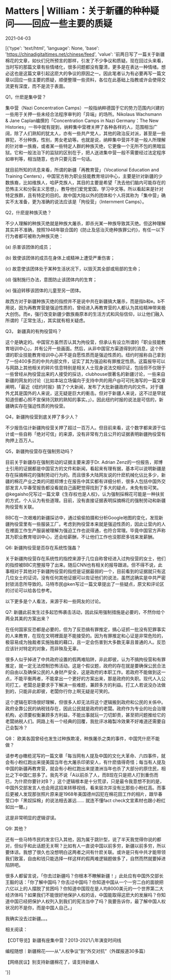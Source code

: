 # Matters | William：关于新疆的种种疑问——回应一些主要的质疑

2021-04-03

[{'type': 'text/html', 'language': None, 'base': 'https://chinadigitaltimes.net/chinese/feed', 'value': '前两日写了一篇关于新疆棉花的文章，如伙们兄所预言的那样，引发了不少争议和质疑。现在回过头来看，当时写的那篇文章有些情绪化，很多问题都没有釐清，更多是在表达一种情绪。想必这也是这篇文章引起这麽大的争议的原因之一。因此笔者认为有必要再写一篇文章以回应一些主要的质疑，顺便整理一些资料，各位在此基础上指教或许会使得交流更有深度，而不是流于表面。

Q1，什麽是集中营？

集中营（Nazi Concentration Camps）一般指纳粹德国于它的势力范围内兴建的一些用于关押一些未经合法程序审判的「异端」的场所。Nikolaus Wachsmann &amp; Jane Caplan编撰的「Concentration Camps in Nazi Germany：The New Histories」一书中就有提到，纳粹集中营裡关押了各种各样的人，范围相当广阔，除了人们熟知的犹太人，亦有一些共产党人，其他的政治反对派，甚至是一些罪犯，不分种族，性别，男女老幼等。也就是说，纳粹集中营并不是一般人所理解的针对单一族裔，或者某一些特定人群的种族灭绝，它更像一个无所不包的黑暗监狱。它和一般法治下的监狱的区别在于，把人送进集中营一般不需要经过法定程序如审判等，相当随意，也许只要元首一句话。

就目前所知的讯息来看，所谓的新疆「再教育营」（Vocational Education and Training Centers），中国官方称为职业技能教育培训中心，主要是针对新疆的少数族裔，比如维族人，哈萨克族人，其目的主要是希望「洗去他们脑内可能存在的恐怖主义和分裂主义思想」，教导他们爱党爱国，学习中文等。所以看起来是针对特定族群，且有特定的目的。故中国大陆以外的团体和个人将其称为「集中营」确实不太准备，更为准确的说法应该是「拘役营」（Internment Camps）。

Q2，什麽是种族灭绝？

不少人理解的种族灭绝就是种族大屠杀，即杀光某一种族导致其灭绝。但这种理解其实并不准确，按照1948年联合国的《防止及惩治灭绝种族罪公约》，有任一以下行为者都可被称为种族灭绝：

(a) 杀害该团体的成员；

(b) 致使该团体的成员在身体上或精神上遭受严重伤害；

(c) 故意使该团体处于某种生活状况下，以毁灭其全部或局部的生命；

(d) 强制施行办法，意图防止该团体内的生育；

(e) 强迫转移该团体的儿童至另一团体。

故西方对于新疆种族灭绝的指控并不是说中共在新疆搞大屠杀，而是指b和e。b不用说，因为再教育营是强迫性质的，曾经进入再教育营的人都认为其给精神带来极大创伤。而e，强行改变新疆少数族裔原本的生活方式和风俗信仰，以让他们融入所谓的「正常生活」，其实就有相关疑虑。

Q3， 新疆真的有拘役营吗？

这个是确定的。中国官方虽然否认其为拘役营，但承认有设立所谓的「职业技能教育培训中心」，并有公开一些画面。然后，从非中国官方渠道得到的消息，这个所谓的职业技能教育培训中心并不是自愿性质而是强迫性质的。纽约时报称自己拿到了一份400多页的中共内部文件，证实了其为强迫和有罪推定性质。这篇报导可以与网路上其他相关的碎片信息特别是相关人士现身说法交相印证，包括但不仅限于一些曾经从拘役营出来的人接受的採访，clubhouse很著名的新疆讨论，一些来自新疆的网友的讨论（比如本站立场偏向于支持中共的用户@可可托海写的一篇文章阐明，「最近《纽约时报》搞了个大新闻，发布了大批新疆政府内的文件。对于疆外尤其是国外的人来说，这无疑是巨大的衝击。但对于新疆人来说，这不过是早就知道但都心照不宣保持沉默的熟知的事实。」）。因此纽约时报的说法是可信的，新疆确实存在强迫性质的拘役营。

Q4，新疆拘役营到底关押了多少人？

不少报告估计新疆拘役营关押了超过一百万人。但目前来看，这个数字都来源于估计或一些自称「绝对可信」的来源，没有非常有力且公开的证据表明新疆拘役营有拘押上百万人。

Q5，新疆拘役营存在强制劳动吗？

目前关于新疆存在强制劳动的证据主要来源于Dr. Adrian Zenz的一份报告，郑博士引用的证据都是中国官方的文件和新闻，看起来有理有据，基本可以说明新疆是存在採摘棉花的强制劳动行为的。而且很多大陆网友说的什麽机械化佔比多少，新疆的棉花产业之类的问题郑博士在报告中其实都有详细分析，很多人包括中国外交部发言人华春莹报告都没看就自己画靶觉得找到了多大的疑点，未免有些可笑。@kegaisho兄写过一篇文章《生存权也是人权》，认为强制採棉花可能是一种扶贫的方式，个人认为有些道理。目前，没有直接证据表明採摘棉花的强制劳动和新疆拘役营有关联。

BBC在一次艰难的新疆採访中，通过偷偷拍摄和分析Google地图的变化，发现新疆拘役营里有一些服装工厂。考虑到拘役营本来就是强迫性质的，因此让营内的人在裡面工作生产服装被理解为强迫工作也说得通，也符合常理。毕竟中国官方声称其为职业教育培训中心，还会给薪酬，不让他们工作也没那麽多钱来发薪酬。

Q6: 新疆拘役营是否存在系统性强姦？

关于新疆拘役营存在系统性的指控来源于几位自称曾经进入过拘役营的女士，他们的指控被BBC完整报导了出来。随后CNN也有相关的报导跟进。但不得不说，此事相对于其他对于新疆拘役营的指控是证据最弱的一个，目前看到的证据就只有这几位女士的证词，没有任何其他证据可以佐证他们的说法，虽然这确实是中共严密封锁消息所导致的。马特市民@ken写过一篇文章提出了一些疑点，原文和评论区的讨论可以给各位参考。

以下更多是个人看法，来源于和一些网友的讨论。

Q7: 新疆此前发生过多起恐怖袭击活动，因此採用强制措施是必要的，不然你给个两全其美的方案出来？

在任何国家反恐都是必要的，但为了反恐搞有罪推定，搞心证抓一批没有犯罪事实的人来教育，在现在文明裡面是不能接受的。因为有罪推定和心证是非常危险的，极容易成为独裁者实施独裁的藉口，且一定会伤害到大多数无辜且普通的人。反恐应该针对特定的对象，而非殃及无辜。

很多人似乎掉进了中共政府设置的假两难陷阱，非此即彼，认为不搞拘役营和有罪推定，就一定无法控制恐怖活动。这是个假议题，政府的存在就是要确保公民合法的自由以及确保公民的人身财产安全，这是政府的本职工作。若政府不能做到这一点，不能平衡两者，不能拿出一个更好的方案出来，那是政府的失职。现代人入公司打工，老闆总是要求手下解决一些难题，兼顾多方的利益。打工人若说没办法做到的，只能非此即彼，老闆你行你上啊无疑是可笑的。

这个逻辑在职场很好理解，但很多人却无法将这个逻辑搬到政府和公民的关係中。政府全靠公民的纳税钱存在，因此公民就是政府的老闆。政府作为专业的社会治理机构，必须要权衡兼顾多方利益，不能出事就玩一刀切卸责，甚至把问题推给它的老闆纳税人们。网路上有一个经典的回覆，我批评冰箱製冷效果不好难道还需要自己会製冷？

Q8： 欧美各国曾经也发生过种族欺凌，种族屠杀之类的事件，中国凭什麽不能做？

请参考@橄榄泥写的一篇文章「每当网有人提及中国的文化大革命、六四事件，就会有小粉红跑出来提美国当年也大屠杀印弟安人，有什麽值得奇怪；每当有人提及中国的新疆再教育营，就会有小粉红跑出来提澳洲当年也杀了大部分的原住民，相比之下中国仁慈多了。我先不说「A以前杀了人，而B现在只是把人打到重伤而已，为什麽你要针对B？」这个逻辑根本是十分荒谬，只是最令我意想不到的是，中国外交部发言人也会用这招来转移视线，看来层次并没有比那些小粉红高。而事后更被人发现那张照片原来是1968年美国德州囚犯在棉花田工作的相片，跟华春莹口中「黑奴採棉」的说法相去甚远&#8230;&#8230; 就连不懂fact check文宣素材也跟小粉红如出一辙。」

这是非常明显的逻辑谬误。

Q9: 其他？

还有一些马特市民的发言归入其他，因为属于跳针型，说了半天我觉得你说的都对，但似乎和此话题无关啊？比如有人一直说中国以前多穷，新疆以前多穷，所以要体谅。我想了很久也没想明白这两者之间有什麽关联。或许是只有中共才能带领我们致富，自由和钱只能选择一样这样的假两难逻辑题做多了，自然而然就要掉进陷阱吧。

很多人都留言说，「你去过新疆吗？你根本不瞭解新疆！」此处应有中国外交部长王毅的话：「你了解中国吗？你去过中国吗？你知道中国从一个一穷二白的面貌把六亿以上的人摆脱了贫困吗？你知道中国现在是人均8000美元的一个世界第二大经济体吗？如果我们不能很好地保护人权的话，中国能取得这麽大的发展吗？你知道中国已经把保护人权列入到我们的宪法当中了吗？我要告诉你，最了解中国人权状况的不是你，而是中国人自己。」

我确实没去过新疆。。。

相关阅读：





【CDT导览】新疆有座集中营？2013-2021八年演变时间线





编程随想｜新疆棉花——从“人权争议”到“外交对抗”（外媒报道30多篇）





【网络民议】别支持新疆棉花了，请支持新疆人



'}]
